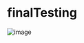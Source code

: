 # finalTesting


![image](https://user-images.githubusercontent.com/81310228/177764753-96663020-14e9-4df1-a46d-a3bbc6e1cbf4.png)
